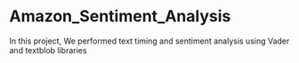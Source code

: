 # Amazon_Sentiment_Analysis
In this project, We performed text timing and sentiment analysis using Vader and textblob libraries
